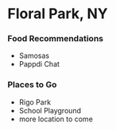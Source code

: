 # Floral Park, NY

### Food Recommendations
- Samosas
- Pappdi Chat

### Places to Go
- Rigo Park
- School Playground
- more location to come
